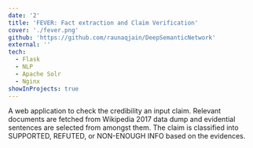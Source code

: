 ```yaml
---
date: '2'
title: 'FEVER: Fact extraction and Claim Verification'
cover: './fever.png'
github: 'https://github.com/raunaqjain/DeepSemanticNetwork'
external: ''
tech:
  - Flask
  - NLP
  - Apache Solr
  - Nginx
showInProjects: true
---
```


A web application to check the credibility an input claim. Relevant documents are fetched from Wikipedia 2017 data dump and evidential sentences are selected from amongst them. The claim is classified into SUPPORTED, REFUTED, or NON-ENOUGH INFO based on the evidences.
